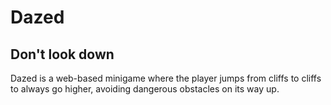 # Dazed
## Don't look down
Dazed is a web-based minigame where the player jumps from cliffs to cliffs to always go higher, avoiding dangerous obstacles on its way up.
